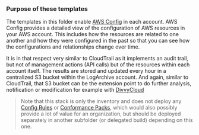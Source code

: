 ### Purpose of these templates
The templates in this folder enable [AWS Config](https://docs.aws.amazon.com/config/latest/developerguide/WhatIsConfig.html) in each account. AWS Config provides a detailed view of the configuration of AWS resources in your AWS account. This includes how the resources are related to one another and how they were configured in the past so that you can see how the configurations and relationships change over time.

It is in that respect very similar to CloudTrail as it implements an audit trail, but not of management actions (API calls) but of the resources within each account itself. The results are stored and updated every hour in a centralized S3 bucket within the LogArchive account. And again, similar to CloudTrail, that S3 bucket can be the extension point to do further analysis, notification or modification for example with [DivvyCloud](https://divvycloud.com/key-capabilities/#unified-visibility-and-monitoring)

> Note that this stack is only the inventory and does not deploy any [Config Rules](https://docs.aws.amazon.com/config/latest/developerguide/evaluate-config.html) or [Conformance Packs](https://docs.aws.amazon.com/config/latest/developerguide/conformance-packs.html), which would also possibly provide a lot of value for an organization, but should be deployed separately in another subfolder (or delegated build) depending on this one.
